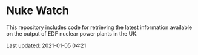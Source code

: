 # Nuke Watch

This repository includes code for retrieving the latest information available on the output of EDF nuclear power plants in the UK.

Last updated: 2021-01-05 04:21